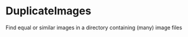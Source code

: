 DuplicateImages
===============

Find equal or similar images in a directory containing (many) image files